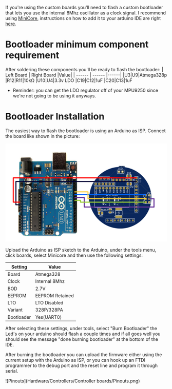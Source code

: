  
 If you're using the custom boards you'll need to flash a custom bootloader that lets you use the internal 8Mhz oscillator as a clock signal. I recommend using [MiniCore][MiniCore], instructions on how to add it to your arduino IDE are right [here][installMiniCore].

# Bootloader minimum component requirement
After soldering these components you'll be ready to flash the bootloader:
| Left Board | Right Board |Value|
| ------ | ------ |------|
|U3|U9|Atmega328p
|R12|R11|10kΩ
|U10|U4|3.3v LDO
|C19|C12|1uF
|C20|C13|1uF

 - Reminder: you can get the LDO regulator off of your MPU9250 since we're not going to be using it anyways.

# Bootloader Installation

The easiest way to flash the bootloader is using an Arduino as ISP. Connect the board like shown in the picture:

![ArduinoAsISP](img/ArduinoasISP.png)

Upload the Arduino as ISP sketch to the Arduino, under the tools menu, click boards, select Minicore and then use the following settings:

| Setting | Value |
| ------ | ------ |
|Board|Atmega328|
|Clock|Internal 8Mhz|
|BOD|2.7V|
|EEPROM|EEPROM Retained|
|LTO|LTO Disabled|
|Variant|328P/328PA|
|Bootloader|Yes(UART0)|

After selecting these settings, under tools, select "Burn Bootloader" the Led's on your arduino should flash a couple times and if all goes well you should see the message "done burning bootloader" at the bottom of the IDE.

After burning the bootloader you can upload the firmware either using the current setup with the Arduino as ISP, or you can hook up an FTDI programmer to the debug port and the reset line and program it through serial.

![Pinouts](Hardware/Controllers/Controller boards/Pinouts.png)

   [MiniCore]: <https://github.com/MCUdude/MiniCore>
   [installMiniCore]: <https://github.com/MCUdude/MiniCore#how-to-install>